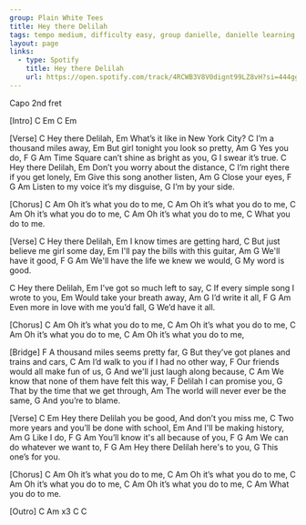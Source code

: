 ```yaml
---
group: Plain White Tees
title: Hey there Delilah
tags: tempo medium, difficulty easy, group danielle, danielle learning
layout: page
links:
  - type: Spotify
    title: Hey there Delilah
    url: https://open.spotify.com/track/4RCWB3V8V0dignt99LZ8vH?si=444ggMeDTiav4Px1jxffMA
---
```


Capo 2nd fret
 
[Intro]
C Em C Em
 
[Verse]
C
  Hey there Delilah,
          Em
What’s it like in New York City? 
      C
I’m a thousand miles away, 
           Em
But girl tonight you look so pretty, 
        Am   G
Yes you do, 
F                   G                  Am
  Time Square can’t shine as bright as you, 
             G
I swear it’s true. 
C
  Hey there Delilah, 
          Em
Don’t you worry about the distance, 
          C
I’m right there if you get lonely, 
          Em
Give this song another listen, 
           Am     G
Close your eyes, 
F              G                Am
  Listen to my voice it’s my disguise, 
            G
I’m by your side. 
 
[Chorus]
C                      Am
Oh it’s what you do to me, 
C                      Am
Oh it’s what you do to me, 
C                      Am
Oh it’s what you do to me, 
C                      Am
Oh it’s what you do to me, 
               C
What you do to me.
 
[Verse]
C
  Hey there Delilah,
       Em
I know times are getting hard, 
           C
But just believe me girl some day, 
             Em
I'll pay the bills with this guitar, 
              Am     G
We'll have it good, 
F                G               Am
  We'll have the life we knew we would, 
           G
My word is good.
 
C
  Hey there Delilah, 
         Em
I’ve got so much left to say, 
         C
If every simple song I wrote to you, 
      Em
Would take your breath away, 
             Am    G
I’d write it all, 
F              G                  Am
  Even more in love with me you’d fall, 
             G
We’d have it all.
 
[Chorus]
C                      Am
Oh it’s what you do to me, 
C                      Am
Oh it’s what you do to me, 
C                      Am
Oh it’s what you do to me, 
C                      Am
Oh it’s what you do to me, 
 
[Bridge]
  F
A thousand miles seems pretty far, 
    G
But they’ve got planes and trains and cars, 
    C                             Am
I’d walk to you if I had no other way, 
    F
Our friends would all make fun of us, 
    G
And we'll just laugh along because, 
   C                                     Am
We know that none of them have felt this way, 
  F
Delilah I can promise you, 
     G
That by the time that we get through, 
    Am
The world will never ever be the same,
              G
And you’re to blame.
 
[Verse]
C                          Em
  Hey there Delilah you be good, And don’t you miss me, 
         C
Two more years and you’ll be done with school, 
    Em
And I'll be making history, 
       Am   G
Like I do, 
F                  G              Am
  You’ll know it's all because of you, 
F               G            Am
  We can do whatever we want to,
F             G               Am
  Hey there Delilah here's to you, 
               G
This one’s for you.
 
[Chorus]
C                      Am
Oh it’s what you do to me,
C                      Am
Oh it’s what you do to me,
C                      Am
Oh it’s what you do to me,
C                      Am
Oh it’s what you do to me,
               C       Am
What you do to me.
 
[Outro]
C    Am    x3
C    C


